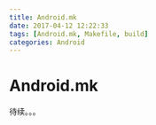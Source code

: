 ```yaml
---
title: Android.mk
date: 2017-04-12 12:22:33
tags: [Android.mk, Makefile, build]
categories: Android
---
```




# Android.mk 

待续。。。
<!-- more -->

